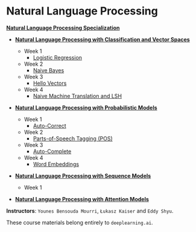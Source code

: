 # Natural Language Processing

**[Natural Language Processing Specialization](https://www.coursera.org/specializations/natural-language-processing)**
+ **[Natural Language Processing with Classification and Vector Spaces](https://www.coursera.org/learn/classification-vector-spaces-in-nlp)**
  + Week 1
    + [Logistic Regression]()
  + Week 2
    + [Naive Bayes]()
  + Week 3
    + [Hello Vectors]()
  + Week 4
    + [Naive Machine Translation and LSH]()
+ **[Natural Language Processing with Probabilistic Models](https://www.coursera.org/learn/probabilistic-models-in-nlp)**
  + Week 1
    + [Auto-Correct]()
  + Week 2
    + [Parts-of-Speech Tagging (POS)]()
  + Week 3
    + [Auto-Complete]()
  + Week 4
    + [Word Embeddings]()
+ **[Natural Language Processing with Sequence Models](https://www.coursera.org/learn/sequence-models-in-nlp)**
  + Week 1

+ **[Natural Language Processing with Attention Models](https://www.coursera.org/learn/attention-models-in-nlp)**

**Instructors**: `Younes Bensouda Mourri`, `Łukasz Kaiser` and `Eddy Shyu`.

These course materials belong entirely to `deeplearning.ai`. 
